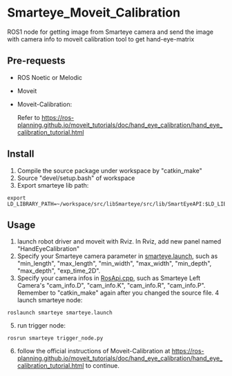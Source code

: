 # Smarteye_Moveit_Calibration
ROS1 node for getting image from Smarteye camera and send the image with camera info to moveit calibration tool to get hand-eye-matrix

## Pre-requests
 - ROS Noetic or Melodic
 - Moveit
 - Moveit-Calibration:
   
   Refer to https://ros-planning.github.io/moveit_tutorials/doc/hand_eye_calibration/hand_eye_calibration_tutorial.html

## Install
1. Compile the source package under workspace by "catkin_make"
2. Source "devel/setup.bash" of workspace
3. Export smarteye lib path:
`````
export LD_LIBRARY_PATH=~/workspace/src/libSmarteye/src/lib/SmartEyeAPI:$LD_LIBRARY_PATH
`````

## Usage
1. launch robot driver and moveit with Rviz. In Rviz, add new panel named "HandEyeCalibration"
2. Specify your Smarteye camera parameter in [smarteye.launch](libSmarteye/launch/smarteye.launch), such as "min_length", "max_length", "min_width", "max_width", "min_depth", "max_depth", "exp_time_2D".
3. Specify your camera infos in [RosApi.cpp](libSmarteye/src/lib/RosApi.cpp), such as Smarteye Left Camera's "cam_info.D", "cam_info.K", "cam_info.R", "cam_info.P". Remember to "catkin_make" again after you changed the source file.
4  launch smarteye node:
`````
roslaunch smarteye smarteye.launch
`````
5. run trigger node:
`````
rosrun smarteye trigger_node.py
`````
6. follow the official instructions of Moveit-Calibration at https://ros-planning.github.io/moveit_tutorials/doc/hand_eye_calibration/hand_eye_calibration_tutorial.html to continue.